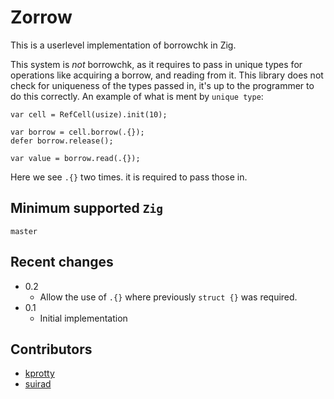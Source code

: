 # Zorrow
This is a userlevel implementation of borrowchk in Zig.

This system is *not* borrowchk, as it requires to pass in unique types for operations
like acquiring a borrow, and reading from it. This library does not check for uniqueness
of the types passed in, it's up to the programmer to do this correctly.
An example of what is ment by `unique type`:

```Zig
var cell = RefCell(usize).init(10);

var borrow = cell.borrow(.{});
defer borrow.release();

var value = borrow.read(.{});
```
Here we see `.{}` two times. it is required to pass those in.

## Minimum supported `Zig`
`master`

## Recent changes
  * 0.2
    * Allow the use of `.{}` where previously `struct {}` was required.
  * 0.1
    * Initial implementation

## Contributors
  * [kprotty](https://github.com/kprotty)
  * [suirad](https://github.com/suirad)
